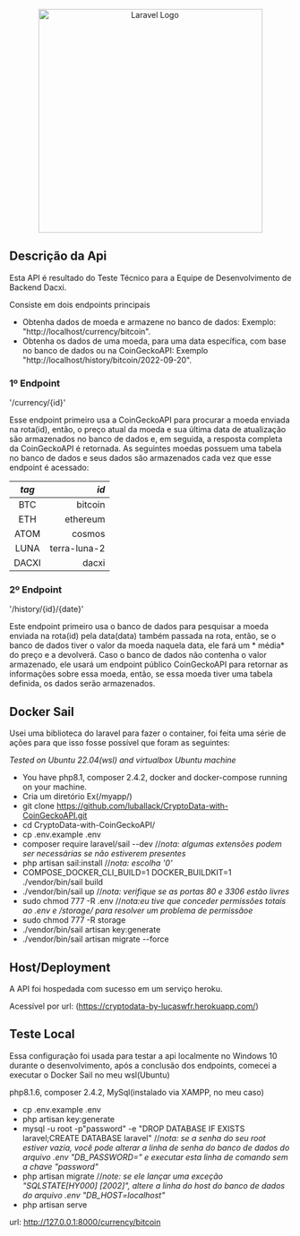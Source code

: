 <p align="center"><a href="https://laravel.com" target="_blank"><img src="https://raw.githubusercontent.com/laravel/art/master/logo-lockup/5%20SVG/2%20CMYK/1%20Full%20Color/laravel-logolockup-cmyk-red.svg" width="400" alt="Laravel Logo"></a></p>


## Descrição da Api

Esta API é resultado do Teste Técnico para a Equipe de Desenvolvimento de Backend Dacxi.

Consiste em dois endpoints principais
- Obtenha dados de moeda e armazene no banco de dados: Exemplo: "http://localhost/currency/bitcoin".
- Obtenha os dados de uma moeda, para uma data específica, com base no banco de dados ou na CoinGeckoAPI: Exemplo "http://localhost/history/bitcoin/2022-09-20".

### 1º Endpoint
'/currency/{id}'

Esse endpoint primeiro usa a CoinGeckoAPI para procurar a moeda enviada na rota(id), então, o preço atual da moeda e sua última data de atualização são armazenados no banco de dados e, em seguida, a resposta completa da CoinGeckoAPI é retornada.
As seguintes moedas possuem uma tabela no banco de dados e seus dados são armazenados cada vez que esse endpoint é acessado:

|  *tag* | *id*  |
|:-:|--:|
| BTC  | bitcoin  |
|  ETH |ethereum|
|  ATOM |cosmos|
|  LUNA |terra-luna-2|
| DACXI  |dacxi|

### 2º Endpoint
'/history/{id}/{date}'

Este endpoint primeiro usa o banco de dados para pesquisar a moeda enviada na rota(id) pela data(data) também passada na rota, então, se o banco de dados tiver o valor da moeda naquela data, ele fará um * média* do preço e a devolverá. Caso o banco de dados não contenha o valor armazenado, ele usará um endpoint público CoinGeckoAPI para retornar as informações sobre essa moeda, então, se essa moeda tiver uma tabela definida, os dados serão armazenados.


## Docker Sail

Usei uma biblioteca do laravel para fazer o container, foi feita uma série de ações para que isso fosse possível que foram as seguintes:

*Tested on Ubuntu 22.04(wsl) and virtualbox Ubuntu machine*

- You have php8.1, composer 2.4.2, docker and docker-compose running on your machine.
- Cria um diretório Ex(/myapp/)
- git clone https://github.com/luballack/CryptoData-with-CoinGeckoAPI.git
- cd CryptoData-with-CoinGeckoAPI/
- cp .env.example .env
- composer require laravel/sail --dev //*nota: algumas extensões podem ser necessárias se não estiverem presentes*
- php artisan sail:install //*nota: escolha '0'*
- COMPOSE_DOCKER_CLI_BUILD=1 DOCKER_BUILDKIT=1 ./vendor/bin/sail build
- ./vendor/bin/sail up //*nota: verifique se as portas 80 e 3306 estão livres*
- sudo chmod 777 -R .env //*nota:eu tive que conceder permissões totais ao .env e /storage/ para resolver um problema de permissãoe*
- sudo chmod 777 -R storage
- ./vendor/bin/sail artisan key:generate
- ./vendor/bin/sail artisan migrate --force

## Host/Deployment 

A API foi hospedada com sucesso em um serviço heroku.

Acessível por url: (https://cryptodata-by-lucaswfr.herokuapp.com/)


## Teste Local
Essa configuração foi usada para testar a api localmente no Windows 10 durante o desenvolvimento, após a conclusão dos endpoints, comecei a executar o Docker Sail no meu wsl(Ubuntu)

php8.1.6, composer 2.4.2, MySql(instalado via XAMPP, no meu caso)


- cp .env.example .env
- php artisan key:generate
- mysql -u root -p"password" -e "DROP DATABASE IF EXISTS laravel;CREATE DATABASE laravel" //*nota: se a senha do seu root estiver vazia, você pode alterar a linha de senha do banco de dados do arquivo .env "DB_PASSWORD=" e executar esta linha de comando sem a chave "password"*
- php artisan migrate //*note:  se ele lançar uma exceção "SQLSTATE[HY000] [2002]", altere a linha do host do banco de dados do arquivo .env "DB_HOST=localhost"*
- php artisan serve

url: http://127.0.0.1:8000/currency/bitcoin
